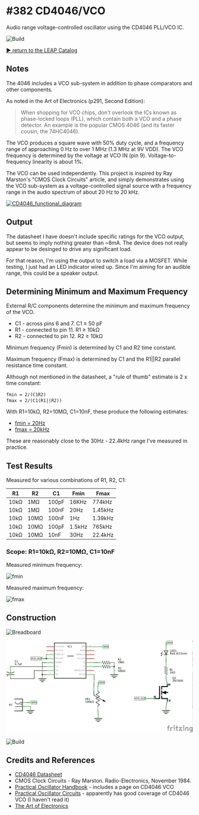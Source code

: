 # #382 CD4046/VCO

Audio range voltage-controlled oscillator using the CD4046 PLL/VCO IC.

![Build](./assets/VCO_build.jpg?raw=true)

[:arrow_forward: return to the LEAP Catalog](https://leap.tardate.com)

## Notes

The 4046 includes a VCO sub-system in addition to phase comparators and other components.

As noted in the Art of Electronics (p291, Second Edition):

> When shopping for VCO chips, don't overlook the ICs known as phase-locked loops (PLL), which contain both a VCO and a phase detector.
> An example is the popular CMOS 4046 (and its faster cousin, the 74HC4046).

The VCO produces a square wave with 50% duty cycle, and a frequency range of approaching 0 Hz to over 1 MHz (1.3 MHz at 9V VDD).
The VCO frequency is determined by the voltage at VCO IN (pin 9).
Voltage-to-frequency linearity is about 1%.

The VCO can be used independently. This project is inspired by Ray Marston's "CMOS Clock Circuits" article,
and simply demonstrates using the VCO sub-system as a voltage-controlled
signal source with a frequency range in the audio spectrum of about 20 Hz to 20 kHz.

[![CD4046_functional_diagram](./assets/CD4046_functional_diagram.png?raw=true)](http://www.futurlec.com/4000Series/CD4046.shtml)


## Output

The datasheet I have doesn't include specific ratings for the VCO output, but seems to imply nothing greater than ~8mA.
The device does not really appear to be desinged to drive any significant load.

For that reason, I'm using the output to switch a load via a MOSFET.
While testing, I just had an LED indicator wired up.
Since I'm aiming for an audible range, this could be a speaker output.


## Determining Minimum and Maximum Frequency

External R/C components determine the minimum and maximum frequency of the VCO.

* C1 - across pins 6 and 7. C1 ≥ 50 pF
* R1 - connected to pin 11. R1 ≥ 10kΩ
* R2 - connected to pin 12. R2 ≥ 10kΩ

Minimum frequency (Fmin) is determined by C1 and R2 time constant.

Maximum frequency (Fmax) is determined by C1 and the R1||R2 parallel resistance time constant.

Although not mentioned in the datasheet, a "rule of thumb" estimate is 2 x time constant:

    fmin = 2/(C1R2)
    fmax = 2/(C1(R1||R2))

With  R1=10kΩ, R2=10MΩ, C1=10nF, these produce the following estimates:

* [fmin = 20Hz](https://www.wolframalpha.com/input/?i=2%2F(10nF+*10M%CE%A9))
* [fmax = 20kHz](https://www.wolframalpha.com/input/?i=2%2F(10nF+*1%2F(1%2F10M%CE%A9%2B1%2F10k%CE%A9)))

These are reasonably close to the 30Hz - 22.4kHz range I've measured in practice.


## Test Results

Measured for various combinations of R1, R2, C1:

| R1   | R2   | C1    | Fmin   | Fmax    |
|------|------|-------|--------|---------|
| 10kΩ | 1MΩ  | 100pF |  16KHz |  774kHz |
| 10kΩ | 1MΩ  | 100nF |   20Hz | 1.45kHz |
| 10kΩ | 10MΩ | 100nF |    1Hz | 1.39kHz |
| 10kΩ | 10MΩ | 100pF | 1.5kHz |  765kHz |
| 10kΩ | 10MΩ | 10nF  |   30Hz | 22.4kHz |


### Scope: R1=10kΩ, R2=10MΩ, C1=10nF

Measured minimum frequency:

![fmin](./assets/fmin.gif?raw=true)

Measured maximum frequency:

![fmax](./assets/fmax.gif?raw=true)


## Construction

![Breadboard](./assets/VCO_bb.jpg?raw=true)

![Schematic](./assets/VCO_schematic.jpg?raw=true)

![Build](./assets/VCO_build.jpg?raw=true)

## Credits and References
* [CD4046 Datasheet](http://www.futurlec.com/4000Series/CD4046.shtml)
* CMOS Clock Circuits - Ray Marston. Radio-Electronics, November 1984.
* [Practical Oscillator Handbook](https://www.goodreads.com/book/show/3365243-practical-oscillator-handbook) - includes a page on CD4046 VCO
* [Practical Oscillator Circuits](https://www.goodreads.com/book/show/12491266-practical-oscillator-circuits) - apparently has good coverage of CD4046 VCO (I haven't read it)
* [The Art of Electronics](https://www.goodreads.com/book/show/569775.The_Art_of_Electronics)
